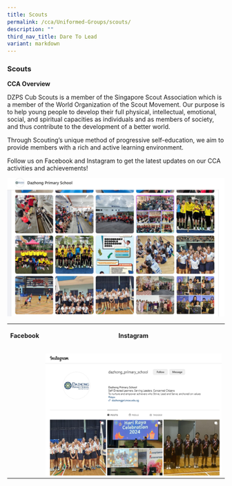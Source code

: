 ```yaml
---
title: Scouts
permalink: /cca/Uniformed-Groups/scouts/
description: ""
third_nav_title: Dare To Lead
variant: markdown
---
```

### Scouts

**CCA Overview**

DZPS Cub Scouts is a member of the Singapore Scout Association which is a member of the World Organization of the Scout Movement.
Our purpose is to help young people to develop their full physical, intellectual, emotional, social, and spiritual capacities as individuals and as members of society, and thus contribute to the development of a better world. 

Through Scouting’s unique method of progressive self-education, we aim to provide members with a rich and active learning environment.

Follow us on Facebook and Instagram to get the latest updates on our CCA activities and achievements!

![](/images/Picture6.jpg)

<table style="minWidth: 50px"><colgroup><col><col></colgroup><tbody><tr><th rowspan="1" colspan="1"><p>Facebook</p></th><th rowspan="1" colspan="1"><p>Instagram</p></th></tr><tr><td rowspan="1" colspan="1"><p></p><a class="isomer-image-wrapper" href="https://www.facebook.com/dzpsofficial/"><img style="width: 100%" height="auto" width="100%" alt="" src="/images/DZ_FB_Page.png"></a></td><td rowspan="1" colspan="1"><p></p><a class="isomer-image-wrapper" href="https://www.instagram.com/dazhong_primary_school/"><img style="width: 100%" height="auto" width="100%" alt="" src="/images/DZ_IG_Page.png"></a></td></tr></tbody></table>